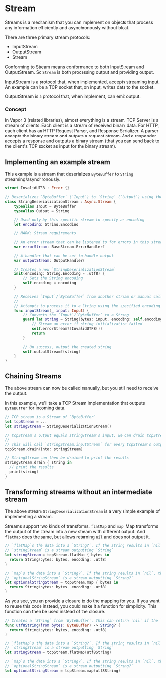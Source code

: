 # Stream

Streams is a mechanism that you can implement on objects that process any information efficiently and asynchronously without bloat.

There are three primary stream protocols:

- InputStream
- OutputStream
- Stream

Conforming to Stream means conformance to both InputStream and OutputStream. So `Stream` is both processing output and providing output.

InputStream is a protocol that, when implemented, accepts streaming input. An example can be a TCP socket that, on input, writes data to the socket.

OutputStream is a protocol that, when implement, can emit output.

### Concept

In Vapor 3 (related libraries), almost everything is a stream. TCP Server is a stream of clients. Each client is a stream of received binary data. For HTTP, each client has an HTTP Request Parser, and Response Serializer. A parser accepts the binary stream and outputs a request stream. And a responder accepts a response and outputs a binary stream (that you can send back to the client's TCP socket as input for the binary stream).

## Implementing an example stream

This example is a stream that deserializes `ByteBuffer` to `String` streaming/asynchronously.

```swift
struct InvalidUTF8 : Error {}

// Deserializes `ByteBuffer` (`Input`) to `String` (`Output`) using the provided encoding
class StringDeserializationStream : Async.Stream {
    typealias Input = ByteBuffer
    typealias Output = String

    // Used only by this specific stream to specify an encoding
    let encoding: String.Encoding

    // MARK: Stream requirements

    // An error stream that can be listened to for errors in this stream
    var errorStream: BaseStream.ErrorHandler?

    // A handler that can be set to handle output
    var outputStream: OutputHandler?

    // Creates a new `StringDeserializationStream`
    init(encoding: String.Encoding = .utf8) {
        // Sets the String encoding
        self.encoding = encoding
    }

    // Receives `Input`/`ByteBuffer` from another stream or manual call
    //
    // Attempts to process it to a String using the specified encoding
    func inputStream(_ input: Input) {
        // Converts the `Input`/`ByteBuffer` to a String
        guard let string = String(bytes: input, encoding: self.encoding) {
            // Stream an error if string initialization failed
            self.errorStream?(InvalidUTF8())
            return
        }

        // On success, output the created string
        self.outputStream?(string)
    }
}
```

## Chaining Streams

The above stream can now be called manually, but you still need to receive the output.

In this example, we'll take a TCP Stream implementation that outputs `ByteBuffer` for incoming data.

```swift
// TCP stream is a Stream of `ByteBuffer`
let tcpStream = ...
let stringStream = StringDeserializationStream()

// tcpStream's output equals stringStream's input, we can drain tcpStream into stringStream
//
// This will call `stringStream.inputStream` for every tcpStream's output
tcpStream.drain(into: stringStream)

// StringStream can then be drained to print the results
stringStream.drain { string in
  // print the results
  print(string)
}
```

## Transforming streams without an intermediate stream

The above stream `StringDeserializationStream` is a very simple example of implementing a stream.

Streams support two kinds of transforms. `flatMap` and `map`. Map transforms the output of the stream into a new stream with different output. And `flatMap` does the same, but allows returning `nil` and does not output it.

```swift
// `flatMap`s the data into a `String?`. If the string results in `nil`, the resulting `stringStream` does not get called.
// `stringStream` is a stream outputting `String`
let stringStream = tcpStream.flatMap { bytes in
  return String(bytes: bytes, encoding: .utf8)
}

// `map`s the data into a `String?`. If the string results in `nil`, the resulting `optionalStringStream` emits `nil`, too.
// `optionalStringStream` is a stream outputting `String?`
let optionalStringStream = tcpStream.map { bytes in
  return String(bytes: bytes, encoding: .utf8)
}
```

As you see, you an provide a closure to do the mapping for you. If you want to reuse this code instead, you could make it a function for simplicity. This function can then be used instead of the closure.

```swift
// Creates a `String` from `ByteBuffer`. This can return `nil` if the `ByteBuffer` doesn't contain valid UTF-8
func utf8String(from bytes: ByteBuffer) -> String? {
  return String(bytes: bytes, encoding: .utf8)
}

// `flatMap`s the data into a `String?`. If the string results in `nil`, the resulting `stringStream` does not get called.
// `stringStream` is a stream outputting `String`
let stringStream = tcpStream.flatMap(utf8String)

// `map`s the data into a `String?`. If the string results in `nil`, the resulting `optionalStringStream` emits `nil`, too.
// `optionalStringStream` is a stream outputting `String?`
let optionalStringStream = tcpStream.map(utf8String)
```
